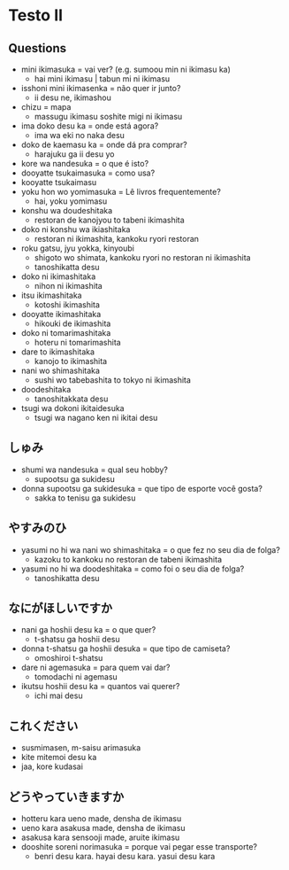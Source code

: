 # Testo II

## Questions

- mini ikimasuka = vai ver? (e.g. sumoou min ni ikimasu ka)
  - hai mini ikimasu | tabun mi ni ikimasu
- isshoni mini ikimasenka = não quer ir junto?
  - ii desu ne, ikimashou
- chizu = mapa
  - massugu ikimasu soshite migi ni ikimasu
- ima doko desu ka = onde está agora?
  - ima wa eki no naka desu
- doko de kaemasu ka = onde dá pra comprar?
  - harajuku ga ii desu yo
- kore wa nandesuka = o que é isto?
- dooyatte tsukaimasuka = como usa?
- kooyatte tsukaimasu
- yoku hon wo yomimasuka = Lê livros frequentemente?
  - hai, yoku yomimasu
- konshu wa doudeshitaka
  - restoran de kanojyou to tabeni ikimashita
- doko ni konshu wa ikiashitaka
  - restoran ni ikimashita, kankoku ryori restoran
- roku gatsu, jyu yokka, kinyoubi
  - shigoto wo shimata, kankoku ryori no restoran ni ikimashita
  - tanoshikatta desu
- doko ni ikimashitaka
  - nihon ni ikimashita
- itsu ikimashitaka
  - kotoshi ikimashita
- dooyatte ikimashitaka
  - hikouki de ikimashita
- doko ni tomarimashitaka
  - hoteru ni tomarimashita
- dare to ikimashitaka
  - kanojo to ikimashita
- nani wo shimashitaka
  - sushi wo tabebashita to tokyo ni ikimashita
- doodeshitaka
  - tanoshitakkata desu
- tsugi wa dokoni ikitaidesuka
  - tsugi wa nagano ken ni ikitai desu

## しゅみ

- shumi wa nandesuka = qual seu hobby?
  - supootsu ga sukidesu
- donna supootsu ga sukidesuka = que tipo de esporte você gosta?
  - sakka to tenisu ga sukidesu

## やすみのひ

- yasumi no hi wa nani wo shimashitaka = o que fez no seu dia de folga?
  - kazoku to kankoku no restoran de tabeni ikimashita
- yasumi no hi wa doodeshitaka = como foi o seu dia de folga?
  - tanoshikatta desu

## なにがほしいですか

- nani ga hoshii desu ka = o que quer?
  - t-shatsu ga hoshii desu
- donna t-shatsu ga hoshii desuka = que tipo de camiseta?
  - omoshiroi t-shatsu
- dare ni agemasuka = para quem vai dar?
  - tomodachi ni agemasu
- ikutsu hoshii desu ka = quantos vai querer?
  - ichi mai desu

## これください

- susmimasen, m-saisu arimasuka
- kite mitemoi desu ka
- jaa, kore kudasai

## どうやっていきますか

- hotteru kara ueno made, densha de ikimasu
- ueno kara asakusa made, densha de ikimasu
- asakusa kara sensooji made, aruite ikimasu
- dooshite soreni norimasuka = porque vai pegar esse transporte?
  - benri desu kara. hayai desu kara. yasui desu kara
